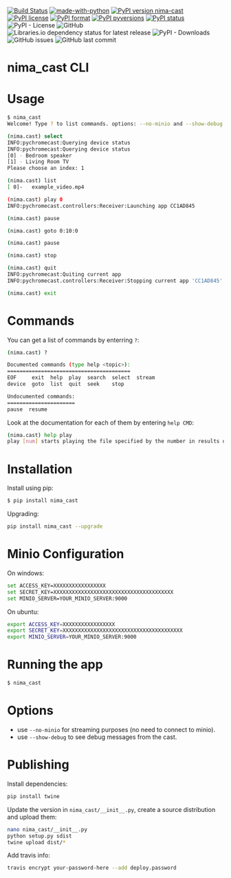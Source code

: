 [![Build Status](https://travis-ci.com/nimamahmoudi/nima_cast.svg?token=J1fG4B1WmwjMJ3ZExa6D&branch=master)](https://travis-ci.com/nimamahmoudi/nima_cast)
[![made-with-python](https://img.shields.io/badge/Made%20with-Python-1f425f.svg)](https://www.python.org/)
[![PyPI version nima-cast](https://badge.fury.io/py/nima-cast.svg)](https://pypi.python.org/pypi/nima-cast/)
[![PyPI license](https://img.shields.io/pypi/l/nima-cast.svg)](https://pypi.python.org/pypi/nima-cast/)
[![PyPI format](https://img.shields.io/pypi/format/nima-cast.svg)](https://pypi.python.org/pypi/nima-cast/)
[![PyPI pyversions](https://img.shields.io/pypi/pyversions/nima-cast.svg)](https://pypi.python.org/pypi/nima-cast/)
[![PyPI status](https://img.shields.io/pypi/status/nima-cast.svg)](https://pypi.python.org/pypi/nima-cast/)
![PyPI - License](https://img.shields.io/pypi/l/nima-cast.svg)
![GitHub](https://img.shields.io/github/license/nimamahmoudi/nima_cast.svg)
![Libraries.io dependency status for latest release](https://img.shields.io/librariesio/release/pypi/nima-cast.svg)
![PyPI - Downloads](https://img.shields.io/pypi/dm/nima-cast.svg)
![GitHub issues](https://img.shields.io/github/issues/nimamahmoudi/nima_cast.svg)
![GitHub last commit](https://img.shields.io/github/last-commit/nimamahmoudi/nima_cast.svg)





# nima_cast CLI

# Usage

```bash
$ nima_cast
Welcome! Type ? to list commands. options: --no-minio and --show-debug

(nima.cast) select
INFO:pychromecast:Querying device status
INFO:pychromecast:Querying device status
[0] - Bedroom speaker
[1] - Living Room TV
Please choose an index: 1

(nima.cast) list
[ 0]-   example_video.mp4

(nima.cast) play 0
INFO:pychromecast.controllers:Receiver:Launching app CC1AD845

(nima.cast) pause

(nima.cast) goto 0:10:0

(nima.cast) pause

(nima.cast) stop

(nima.cast) quit
INFO:pychromecast:Quiting current app
INFO:pychromecast.controllers:Receiver:Stopping current app 'CC1AD845'

(nima.cast) exit
```

# Commands

You can get a list of commands by enterring `?`:

```bash
(nima.cast) ?

Documented commands (type help <topic>):
========================================
EOF     exit  help  play  search  select  stream
device  goto  list  quit  seek    stop

Undocumented commands:
======================
pause  resume

```

Look at the documentation for each of them by entering `help CMD`:

```bash
(nima.cast) help play
play [num] starts playing the file specified by the number in results of list
```

# Installation

Install using pip:
```bash
$ pip install nima_cast
```

Upgrading:
```bash
pip install nima_cast --upgrade
```

# Minio Configuration

On windows: 

```bash
set ACCESS_KEY=XXXXXXXXXXXXXXXXX
set SECRET_KEY=XXXXXXXXXXXXXXXXXXXXXXXXXXXXXXXXXXXXXXX
set MINIO_SERVER=YOUR_MINIO_SERVER:9000
```

On ubuntu:

```bash
export ACCESS_KEY=XXXXXXXXXXXXXXXXX
export SECRET_KEY=XXXXXXXXXXXXXXXXXXXXXXXXXXXXXXXXXXXXXXX
export MINIO_SERVER=YOUR_MINIO_SERVER:9000
```

# Running the app

```bash
$ nima_cast
```

# Options

- use `--no-minio` for streaming purposes (no need to connect to minio).
- use `--show-debug` to see debug messages from the cast.

# Publishing

Install dependencies:
```bash
pip install twine
```

Update the version in `nima_cast/__init__.py`, create a source distribution and upload them:
```bash
nano nima_cast/__init__.py
python setup.py sdist
twine upload dist/*
```

Add travis info:

```bash
travis encrypt your-password-here --add deploy.password
```